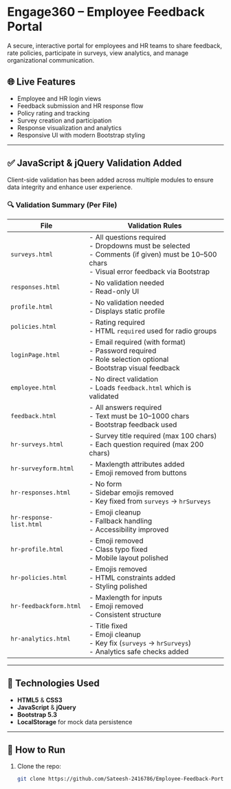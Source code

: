 # Engage360 – Employee Feedback Portal

A secure, interactive portal for employees and HR teams to share feedback, rate policies, participate in surveys, view analytics, and manage organizational communication.

## 🌐 Live Features

- Employee and HR login views
- Feedback submission and HR response flow
- Policy rating and tracking
- Survey creation and participation
- Response visualization and analytics
- Responsive UI with modern Bootstrap styling

---

## ✅ JavaScript & jQuery Validation Added

Client-side validation has been added across multiple modules to ensure data integrity and enhance user experience.

### 🔍 Validation Summary (Per File)

| File                    | Validation Rules |
|-------------------------|------------------|
| `surveys.html`          | - All questions required<br>- Dropdowns must be selected<br>- Comments (if given) must be 10–500 chars<br>- Visual error feedback via Bootstrap |
| `responses.html`        | - No validation needed<br>- Read-only UI |
| `profile.html`          | - No validation needed<br>- Displays static profile |
| `policies.html`         | - Rating required<br>- HTML `required` used for radio groups |
| `loginPage.html`        | - Email required (with format)<br>- Password required<br>- Role selection optional<br>- Bootstrap visual feedback |
| `employee.html`         | - No direct validation<br>- Loads `feedback.html` which is validated |
| `feedback.html`         | - All answers required<br>- Text must be 10–1000 chars<br>- Bootstrap feedback used |
| `hr-surveys.html`       | - Survey title required (max 100 chars)<br>- Each question required (max 200 chars) |
| `hr-surveyform.html`    | - Maxlength attributes added<br>- Emoji removed from buttons |
| `hr-responses.html`     | - No form<br>- Sidebar emojis removed<br>- Key fixed from `surveys` → `hrSurveys` |
| `hr-response-list.html` | - Emoji cleanup<br>- Fallback handling<br>- Accessibility improved |
| `hr-profile.html`       | - Emoji removed<br>- Class typo fixed<br>- Mobile layout polished |
| `hr-policies.html`      | - Emojis removed<br>- HTML constraints added<br>- Styling polished |
| `hr-feedbackform.html`  | - Maxlength for inputs<br>- Emoji removed<br>- Consistent structure |
| `hr-analytics.html`     | - Title fixed<br>- Emoji cleanup<br>- Key fix (`surveys` → `hrSurveys`)<br>- Analytics safe checks added |

---

## 🚀 Technologies Used

- **HTML5** & **CSS3**
- **JavaScript** & **jQuery**
- **Bootstrap 5.3**
- **LocalStorage** for mock data persistence

---

## 🧪 How to Run

1. Clone the repo:
   ```bash
   git clone https://github.com/Sateesh-2416786/Employee-Feedback-Portal.git
